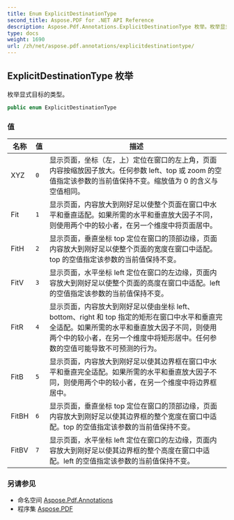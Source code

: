 ```yaml
---
title: Enum ExplicitDestinationType
second_title: Aspose.PDF for .NET API Reference
description: Aspose.Pdf.Annotations.ExplicitDestinationType 枚举。枚举显式目标的类型
type: docs
weight: 1690
url: /zh/net/aspose.pdf.annotations/explicitdestinationtype/
---
```

## ExplicitDestinationType 枚举

枚举显式目标的类型。

```csharp
public enum ExplicitDestinationType
```

### 值

| 名称 | 值 | 描述 |
| --- | --- | --- |
| XYZ | `0` | 显示页面，坐标（左，上）定位在窗口的左上角，页面内容按缩放因子放大。任何参数 left、top 或 zoom 的空值指定该参数的当前值保持不变。缩放值为 0 的含义与空值相同。 |
| Fit | `1` | 显示页面，内容放大到刚好足以使整个页面在窗口中水平和垂直适配。如果所需的水平和垂直放大因子不同，则使用两个中的较小者，在另一个维度中将页面居中。 |
| FitH | `2` | 显示页面，垂直坐标 top 定位在窗口的顶部边缘，页面内容放大到刚好足以使整个页面的宽度在窗口中适配。top 的空值指定该参数的当前值保持不变。 |
| FitV | `3` | 显示页面，水平坐标 left 定位在窗口的左边缘，页面内容放大到刚好足以使整个页面的高度在窗口中适配。left 的空值指定该参数的当前值保持不变。 |
| FitR | `4` | 显示页面，内容放大到刚好足以使由坐标 left、bottom、right 和 top 指定的矩形在窗口中水平和垂直完全适配。如果所需的水平和垂直放大因子不同，则使用两个中的较小者，在另一个维度中将矩形居中。任何参数的空值可能导致不可预测的行为。 |
| FitB | `5` | 显示页面，内容放大到刚好足以使其边界框在窗口中水平和垂直完全适配。如果所需的水平和垂直放大因子不同，则使用两个中的较小者，在另一个维度中将边界框居中。 |
| FitBH | `6` | 显示页面，垂直坐标 top 定位在窗口的顶部边缘，页面内容放大到刚好足以使其边界框的整个宽度在窗口中适配。top 的空值指定该参数的当前值保持不变。 |
| FitBV | `7` | 显示页面，水平坐标 left 定位在窗口的左边缘，页面内容放大到刚好足以使其边界框的整个高度在窗口中适配。left 的空值指定该参数的当前值保持不变。 |

### 另请参见

* 命名空间 [Aspose.Pdf.Annotations](../../aspose.pdf.annotations/)
* 程序集 [Aspose.PDF](../../)